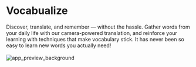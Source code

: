 # Vocabualize

Discover, translate, and remember — without the hassle. Gather words from your daily life with our camera-powered translation, and reinforce your learning with techniques that make vocabulary stick. It has never been so easy to learn new words you actually need!
\
\
![app_preview_background](https://github.com/user-attachments/assets/e3176d54-1d5a-437b-94cd-3c935c0f2145)
